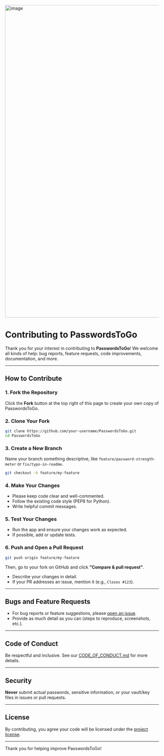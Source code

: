 <img width="1536" height="1024" alt="image" src="https://github.com/user-attachments/assets/a3815f1c-db0b-4adf-ba97-190b7bc9fd41" />

# Contributing to PasswordsToGo

Thank you for your interest in contributing to **PasswordsToGo**! We welcome all kinds of help: bug reports, feature requests, code improvements, documentation, and more.

---

## How to Contribute

### 1. Fork the Repository

Click the **Fork** button at the top right of this page to create your own copy of PasswordsToGo.

### 2. Clone Your Fork

```bash
git clone https://github.com/your-username/PasswordsToGo.git
cd PasswordsToGo
```

### 3. Create a New Branch

Name your branch something descriptive, like `feature/password-strength-meter` or `fix/typo-in-readme`.

```bash
git checkout -b feature/my-feature
```

### 4. Make Your Changes

- Please keep code clear and well-commented.
- Follow the existing code style (PEP8 for Python).
- Write helpful commit messages.

### 5. Test Your Changes

- Run the app and ensure your changes work as expected.
- If possible, add or update tests.

### 6. Push and Open a Pull Request

```bash
git push origin feature/my-feature
```

Then, go to your fork on GitHub and click **"Compare & pull request"**.

- Describe your changes in detail.
- If your PR addresses an issue, mention it (e.g., `Closes #123`).

---

## Bugs and Feature Requests

- For bug reports or feature suggestions, please [open an issue](https://github.com/Player52/PasswordsToGo/issues).
- Provide as much detail as you can (steps to reproduce, screenshots, etc.).

---

## Code of Conduct

Be respectful and inclusive. See our [CODE_OF_CONDUCT.md](CODE_OF_CONDUCT.md) for more details.

---

## Security

**Never** submit actual passwords, sensitive information, or your vault/key files in issues or pull requests.

---

## License

By contributing, you agree your code will be licensed under the [project license](LICENSE).

---

Thank you for helping improve PasswordsToGo!

